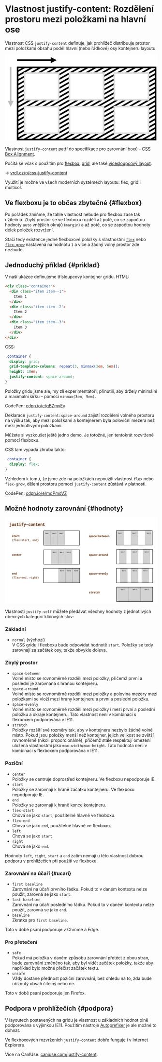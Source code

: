 # Vlastnost justify-content: Rozdělení prostoru mezi položkami na hlavní ose

Vlastnost CSS `justify-content` definuje, jak prohlížeč distribuuje prostor mezi položkami obsahu podél hlavní (nebo řádkové) osy kontejneru layoutu.

<div class="connected" markdown="1">

![CSS vlastnost justify-content](../dist/images/medium/vdlayout/css-justify-content-schema.png)

<div class="web-only" markdown="1">

Vlastnost `justify-content` patří do specifikace pro zarovnání boxů – [CSS Box Alignment](css-box-alignment.md).

Počítá se však s použitím pro [flexbox](css-flexbox.md), [grid](css-grid.md), ale také [vícesloupcový layout](css-multicolumn.md).

</div>

<div class="ebook-only" markdown="1">

→ [vrdl.cz/p/css-justify-content](https://www.vzhurudolu.cz/prirucka/css-justify-content)

</div>

</div>

Využití je možné ve všech moderních systémech layoutu: flex, grid i multicol.

## Ve flexboxu je to občas zbytečné {#flexbox}

Po pořádek zmiňme, že tahle vlastnost nebude pro flexbox zase tak užitečná. Zbylý prostor se ve flexboxu rozdělí až poté, co se započtou hodnoty `auto` vnějších okrajů (`margin`) a až poté, co se započtou hodnoty délek položek rozvržení.

Stačí tedy existence jedné flexboxové položky s vlastnostmi [`flex`](css-flex.md) nebo [`flex-grow`](css-flex-grow.md) nastavená na hodnotu `1` a více a žádný volný prostor zde nezbude.

<!-- AdSnippet -->

## Jednoduchý příklad {#priklad}

V naší ukázce definujeme třísloupcový kontejner gridu. HTML:

```html
<div class="container">
  <div class="item item--1">
    Item 1
  </div>
  <div class="item item--2">
    Item 2
  </div>
  <div class="item item--3">
    Item 3
  </div>  
</div>
```

CSS:

```css
.container {
  display: grid;
  grid-template-columns: repeat(3, minmax(3em, 5em));
  height: 10em;
  justify-content: space-around;
}
```

Položky gridu jsme ale, my zlí experimentátoři, přinutili, aby držely minimální a maximální šířku – pomocí `minmax(3em, 5em)`.

<!-- TODO img -->

CodePen: [cdpn.io/e/qBZmvEy](https://codepen.io/machal/pen/qBZmvEy?editors=1100)

Deklarace `justify-content:space-around` zajistí rozdělení volného prostoru na výšku tak, aby mezi položkami a kontejnerem byla poloviční mezera než mezi jednotlivými položkami.

Můžete si vyzkoušet ještě jedno demo. Je totožné, jen tentokrát rozvržené pomocí flexboxu.

CSS tam vypadá zhruba takto:

```css
.container {
  display: flex;
}
```

<!-- TODO img -->

Vzhledem k tomu, že jsme zde na položkách nepoužili vlastnost `flex` nebo `flex-grow`, dělení prostoru pomocí `justify-content` zůstává v platnosti.

CodePen: [cdpn.io/e/mdPmoVZ](https://codepen.io/machal/pen/mdPmoVZ?editors=1100)

## Možné hodnoty zarovnání {#hodnoty}

![Hodnoty vlastnosti justify-content](../dist/images/original/vdlayout/css-justify-content-hodnoty.png)

Vlastnosti `justify-self` můžete předávat všechny hodnoty z jednotlivých obecných kategorií klíčových slov:

### Základní

- `normal` (výchozí)  
  V CSS gridu i flexboxu bude odpovídat hodnotě `start`. Položky se tedy zarovnají za začátek osy, takže obvykle doleva.

### Zbylý prostor

- `space-between`  
  Volné místo se rovnoměrně rozdělí mezi položky, přičemž první a poslední je zarovnaná s hranou kontejneru.
- `space-around`  
  Volné místo se rovnoměrně rozdělí mezi položky a polovina mezery mezi položkami se vloží mezi hrany kontejneru a první a poslední položku.
- `space-evenly`  
  Volné místo se rovnoměrně rozdělí mezi položky i mezi první a poslední položku a okraje kontejneru. Tato vlastnost není v kombinaci s flexboxem podporována v IE11.
- `stretch`  
  Položky rozšíří své rozměry tak, aby v kontejneru nezbylo žádné volné místo. Pokud jsou položky menší než kontejner, jejich velikost se zvětší rovnoměrně (nikoli proporcionálně), přičemž stále respektují omezení uložená vlastnostmi jako `max-width`/`max-height`. Tato hodnota není v kombinaci s flexboxem podporována v IE11.

<!-- AdSnippet -->

### Poziční

- `center`  
  Položky se centruje doprostřed kontejneru. Ve flexboxu nepodporuje IE.
- `start`  
  Položky se zarovnají k hraně začátku kontejneru. Ve flexboxu nepodporuje IE.
- `end`  
  Položky se zarovnají k hraně konce kontejneru.
- `flex-start`  
  Chová se jako `start`, použitelné hlavně ve flexboxu.
- `flex-end`  
  Chová se jako `end`, použitelné hlavně ve flexboxu.
- `left`  
  Chová se jako `start`.
- `right`  
  Chová se jako `end`.

Hodnoty `left`, `right`, `start` a `end` zatím nemají u této vlastnost dobrou podporu v prohlížečích při použití ve flexboxu.

### Zarovnání na účaří {#ucari}

- `first baseline`  
  Zarovnání na účaří prvního řádku. Pokud to v daném kontextu nelze použít, zarovná se jako `start`.
- `last baseline`  
  Zarovnání na účaří posledního řádku. Pokud to v daném kontextu nelze použít, zarovná se jako `end`.
- `baseline`  
  Zkratka pro `first baseline`.

Toto v době psaní podporuje v Chrome a Edge.

### Pro přetečení

- `safe`  
  Pokud má položka v daném způsobu zarovnání přetéct z obou stran, bude zarovnání změněno tak, aby byl vidět začátek položky, takže aby například bylo možné přečíst začátek textu.
- `unsafe`  
  Vždy dostane přednost poziční zarovnání, bez ohledu na to, zda bude oříznutý obsah čitelný nebo ne.  

Toto v době psaní podporuje jen Firefox.

## Podpora v prohlížečích {#podpora}

V layoutech postavených na gridu je vlastnost u základních hodnot plně podporována s výjimkou IE11. Použitím nástroje [Autoprefixer](autoprefixer.md) je ale možné to dohnat.

Ve flexboxových rozvrženích `justify-content` dobře funguje i v Internet Exploreru.

Více na CanIUse. [caniuse.com/justify-content](https://caniuse.com/#search=justify-content).

<!-- AdSnippet -->
